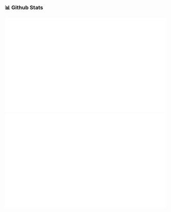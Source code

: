 

<!--
**seraphjiang/seraphjiang** is a ✨ _special_ ✨ repository because its `README.md` (this file) appears on your GitHub profile.

Here are some ideas to get you started:

- 🔭 I’m currently working on ...
- 🌱 I’m currently learning ...
- 👯 I’m looking to collaborate on ...
- 🤔 I’m looking for help with ...
- 💬 Ask me about ...
- 📫 How to reach me: ...
- 😄 Pronouns: ...
- ⚡ Fun fact: ...
-->

### 📊 Github Stats
<a href='https://github.com/seraphjiang/github-stats'>

![](https://raw.githubusercontent.com/seraphjiang/github-stats/master/generated/overview.svg#gh-dark-mode-only)
![](https://raw.githubusercontent.com/seraphjiang/github-stats/master/generated/overview.svg#gh-light-mode-only)
